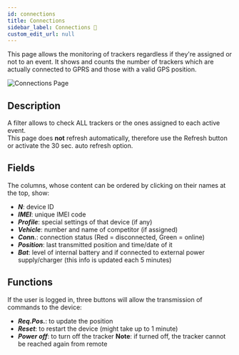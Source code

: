 ```yaml
---
id: connections
title: Connections 
sidebar_label: Connections 🚧
custom_edit_url: null
---
```


This page allows the monitoring of trackers regardless if they're assigned or not to an event. It shows and counts the number of trackers which are actually connected to GPRS and those with a valid GPS position.  

![Connections Page](/img/screenshots/connections.png)
## Description
A filter allows to check ALL trackers or the ones assigned to each active event.  
This page does **not** refresh automatically, therefore use the Refresh button or activate the 30 sec. auto refresh option.
## Fields
The columns, whose content can be ordered by clicking on their names at the top, show:
* _**N**_: device ID
* _**IMEI**_: unique IMEI code
* _**Profile**_: special settings of that device (if any)
* _**Vehicle**_: number and name of competitor (if assigned) 
* _**Conn.**_: connection status (Red = disconnected, Green = online)
* _**Position**_: last transmitted position and time/date of it
* _**Bat**_: level of internal battery and if connected to external power supply/charger (this info is updated each 5 minutes)
## Functions
If the user is logged in, three buttons will allow the transmission of commands to the device:
* _**Req.Pos.**_: to update the position
* _**Reset**_: to restart the device  (might take up to 1 minute)
* _**Power off**_: to turn off the tracker  **Note**: if turned off, the tracker cannot be reached again from remote